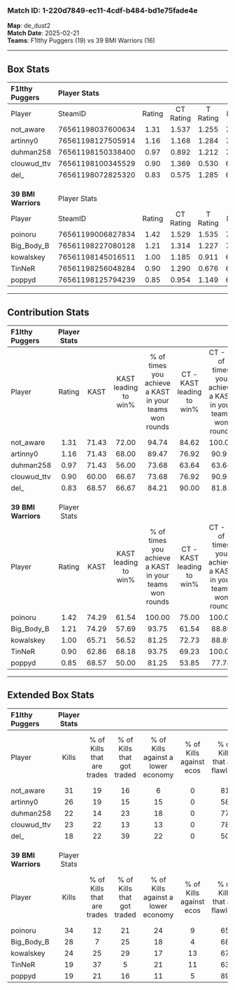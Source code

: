 ### Match ID: 1-220d7849-ec11-4cdf-b484-bd1e75fade4e  
**Map**: de_dust2  
**Match Date**: 2025-02-21  
**Teams**: F1lthy Puggers (19) vs 39 BMI Warriors (16)  

---  

## Box Stats  

| **F1lthy Puggers**  | Player Stats      |        |           |          |       |      |       |         |        |      |     |
| :- | :- | :-: | :-: | :-: | :-: | :-: | :-: | :-: | :-: | :-: | :-: |
| Player              | SteamID           | Rating | CT Rating | T Rating | KAST  | ADR  | Kills | Assists | Deaths | K/D  | HS% |
| not_aware           | 76561198037600634 |  1.31  |   1.537   |  1.255   | 71.43 | 92.5 |  31   |    5    |   23   | 1.35 | 29  |
| artinny0            | 76561198127505914 |  1.16  |   1.168   |  1.284   | 71.43 | 87.2 |  26   |    8    |   24   | 1.08 | 50  |
| duhman258           | 76561198150338400 |  0.97  |   0.892   |  1.212   | 71.43 | 73.2 |  22   |   13    |   28   | 0.79 | 50  |
| clouwud_ttv         | 76561198100345529 |  0.90  |   1.369   |  0.530   | 60.00 | 60.3 |  23   |    3    |   24   | 0.96 | 34  |
| del_                | 76561198072825320 |  0.83  |   0.575   |  1.285   | 68.57 | 59.7 |  18   |    9    |   26   | 0.69 | 66  |
|                     |                   |        |           |          |       |      |       |         |        |      |     |
|                     |                   |        |           |          |       |      |       |         |        |      |     |
|                     |                   |        |           |          |       |      |       |         |        |      |     |
| **39 BMI Warriors** | Player Stats      |        |           |          |       |      |       |         |        |      |     |
| Player              | SteamID           | Rating | CT Rating | T Rating | KAST  | ADR  | Kills | Assists | Deaths | K/D  | HS% |
| poinoru             | 76561199006827834 |  1.42  |   1.529   |  1.535   | 74.29 | 99.7 |  34   |    8    |   24   | 1.42 | 47  |
| Big_Body_B          | 76561198227080128 |  1.21  |   1.314   |  1.227   | 74.29 | 74.0 |  28   |    4    |   22   | 1.27 | 50  |
| kowalskey           | 76561198145016511 |  1.00  |   1.185   |  0.911   | 65.71 | 85.4 |  24   |    6    |   28   | 0.86 | 41  |
| TinNeR              | 76561198256048284 |  0.90  |   1.290   |  0.676   | 62.86 | 67.8 |  19   |    9    |   22   | 0.86 | 63  |
| poppyd              | 76561198125794239 |  0.85  |   0.954   |  1.149   | 68.57 | 60.7 |  19   |    3    |   25   | 0.76 | 68  |
---  

## Contribution Stats  

| **F1lthy Puggers**  | Player Stats |       |                      |                                                        |                           |                                                             |                          |                                                            |
| :- | :-: | :-: | :-: | :-: | :-: | :-: | :-: | :-: |
| Player              |    Rating    | KAST  | KAST leading to win% | % of times you achieve a KAST in your teams won rounds | CT - KAST leading to win% | CT - % of times you achieve a KAST in your teams won rounds | T - KAST leading to win% | T - % of times you achieve a KAST in your teams won rounds |
| not_aware           |     1.31     | 71.43 |        72.00         |                         94.74                          |           84.62           |                           100.00                            |          58.33           |                           87.50                            |
| artinny0            |     1.16     | 71.43 |        68.00         |                         89.47                          |           76.92           |                            90.91                            |          58.33           |                           87.50                            |
| duhman258           |     0.97     | 71.43 |        56.00         |                         73.68                          |           63.64           |                            63.64                            |          50.00           |                           87.50                            |
| clouwud_ttv         |     0.90     | 60.00 |        66.67         |                         73.68                          |           76.92           |                            90.91                            |          50.00           |                           50.00                            |
| del_                |     0.83     | 68.57 |        66.67         |                         84.21                          |           90.00           |                            81.82                            |          50.00           |                           87.50                            |
|                     |              |       |                      |                                                        |                           |                                                             |                          |                                                            |
|                     |              |       |                      |                                                        |                           |                                                             |                          |                                                            |
|                     |              |       |                      |                                                        |                           |                                                             |                          |                                                            |
| **39 BMI Warriors** | Player Stats |       |                      |                                                        |                           |                                                             |                          |                                                            |
| Player              |    Rating    | KAST  | KAST leading to win% | % of times you achieve a KAST in your teams won rounds | CT - KAST leading to win% | CT - % of times you achieve a KAST in your teams won rounds | T - KAST leading to win% | T - % of times you achieve a KAST in your teams won rounds |
| poinoru             |     1.42     | 74.29 |        61.54         |                         100.00                         |           75.00           |                           100.00                            |          50.00           |                           100.00                           |
| Big_Body_B          |     1.21     | 74.29 |        57.69         |                         93.75                          |           61.54           |                            88.89                            |          53.85           |                           100.00                           |
| kowalskey           |     1.00     | 65.71 |        56.52         |                         81.25                          |           72.73           |                            88.89                            |          41.67           |                           71.43                            |
| TinNeR              |     0.90     | 62.86 |        68.18         |                         93.75                          |           69.23           |                           100.00                            |          66.67           |                           85.71                            |
| poppyd              |     0.85     | 68.57 |        50.00         |                         81.25                          |           53.85           |                            77.78                            |          46.15           |                           85.71                            |
---  

## Extended Box Stats  

| **F1lthy Puggers**  | Player Stats |                            |                            |                                    |                         |                              |                                 |        |                             |                                     |                          |                               |                            |
| :- | :-: | :-: | :-: | :-: | :-: | :-: | :-: | :-: | :-: | :-: | :-: | :-: | :-: |
| Player              |    Kills     | % of Kills that are trades | % of Kills that got traded | % of Kills against a lower economy | % of Kills against ecos | % of Kills that are flawless | % of Kills that are close duels | Deaths | % of Deaths that get traded | % of Deaths against a lower economy | % of Deaths against ecos | % of Deaths that are flawless | % of Deaths that are close |
| not_aware           |      31      |             19             |             16             |                 6                  |            0            |              81              |                6                |   23   |             26              |                 13                  |            0             |              78               |             4              |
| artinny0            |      26      |             19             |             15             |                 15                 |            0            |              58              |                4                |   24   |             17              |                 13                  |            0             |              50               |             8              |
| duhman258           |      22      |             14             |             23             |                 18                 |            0            |              77              |                5                |   28   |             18              |                 14                  |            0             |              61               |             0              |
| clouwud_ttv         |      23      |             22             |             13             |                 13                 |            0            |              78              |                4                |   24   |             13              |                  8                  |            0             |              79               |             0              |
| del_                |      18      |             22             |             39             |                 22                 |            0            |              50              |               11                |   26   |             23              |                 15                  |            0             |              73               |             8              |
|                     |              |                            |                            |                                    |                         |                              |                                 |        |                             |                                     |                          |                               |                            |
|                     |              |                            |                            |                                    |                         |                              |                                 |        |                             |                                     |                          |                               |                            |
|                     |              |                            |                            |                                    |                         |                              |                                 |        |                             |                                     |                          |                               |                            |
| **39 BMI Warriors** | Player Stats |                            |                            |                                    |                         |                              |                                 |        |                             |                                     |                          |                               |                            |
| Player              |    Kills     | % of Kills that are trades | % of Kills that got traded | % of Kills against a lower economy | % of Kills against ecos | % of Kills that are flawless | % of Kills that are close duels | Deaths | % of Deaths that get traded | % of Deaths against a lower economy | % of Deaths against ecos | % of Deaths that are flawless | % of Deaths that are close |
| poinoru             |      34      |             12             |             21             |                 24                 |            9            |              65              |                0                |   24   |             29              |                  4                  |            0             |              58               |             13             |
| Big_Body_B          |      28      |             7              |             25             |                 18                 |            4            |              68              |                7                |   22   |             18              |                  9                  |            0             |              82               |             5              |
| kowalskey           |      24      |             25             |             29             |                 17                 |           13            |              67              |                8                |   28   |             11              |                 11                  |            0             |              68               |             11             |
| TinNeR              |      19      |             37             |             5              |                 21                 |           11            |              63              |                0                |   22   |             23              |                  5                  |            0             |              59               |             0              |
| poppyd              |      19      |             21             |             16             |                 11                 |            5            |              89              |                5                |   25   |             24              |                  4                  |            0             |              84               |             0              |

